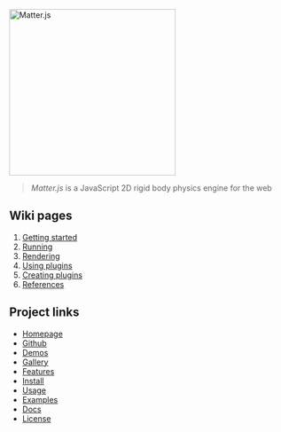 <img alt="Matter.js" src="http://brm.io/matter-js/img/matter-js.svg" width="300">

> *Matter.js* is a JavaScript 2D rigid body physics engine for the web

## Wiki pages

1. [Getting started](https://github.com/liabru/matter-js/wiki/Getting-started)
1. [Running](https://github.com/liabru/matter-js/wiki/Running)
1. [Rendering](https://github.com/liabru/matter-js/wiki/Rendering)
1. [Using plugins](https://github.com/liabru/matter-js/wiki/Using-plugins)
1. [Creating plugins](https://github.com/liabru/matter-js/wiki/Creating-plugins)
1. [References](https://github.com/liabru/matter-js/wiki/References)

## Project links

- [Homepage](http://brm.io/matter-js)
- [Github](https://github.com/liabru/matter-js)
- [Demos](https://github.com/liabru/matter-js#demos) 
- [Gallery](https://github.com/liabru/matter-js#gallery) 
- [Features](https://github.com/liabru/matter-js#features) 
- [Install](https://github.com/liabru/matter-js#install) 
- [Usage](https://github.com/liabru/matter-js#usage) 
- [Examples](https://github.com/liabru/matter-js#examples) 
- [Docs](https://github.com/liabru/matter-js#documentation) 
- [License](https://github.com/liabru/matter-js#license)